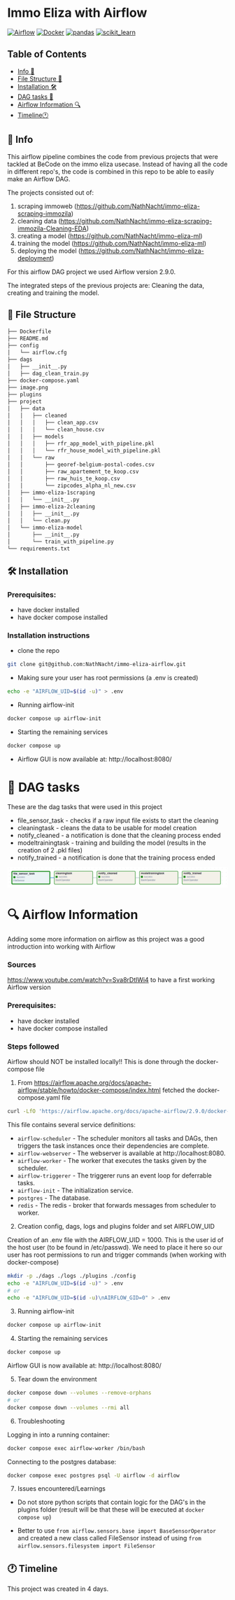 # Immo Eliza with Airflow
[![Airflow](https://img.shields.io/badge/Airflow-017CEE?style=for-the-badge&logo=Apache%20Airflow&logoColor=white)](https://img.shields.io/badge/Airflow-017CEE?style=for-the-badge&logo=Apache%20Airflow&logoColor=white)
[![Docker](https://img.shields.io/badge/Docker-2CA5E0?style=for-the-badge&logo=docker&logoColor=white)](https://img.shields.io/badge/Docker-2CA5E0?style=for-the-badge&logo=docker&logoColor=white)
[![pandas](https://img.shields.io/badge/Pandas-2C2D72?style=for-the-badge&logo=pandas&logoColor=white)](https://img.shields.io/badge/Pandas-2C2D72?style=for-the-badge&logo=pandas&logoColor=white)
[![scikit_learn](https://img.shields.io/badge/scikit_learn-F7931E?style=for-the-badge&logo=scikit-learn&logoColor=white)](https://img.shields.io/badge/scikit_learn-F7931E?style=for-the-badge&logo=scikit-learn&logoColor=white)

## Table of Contents

- [Info 📝](#📝-info)
- [File Structure 🤖](#🤖-file-structure)
- [Installation 🛠](#🛠-installation)
- [DAG tasks 🚀](#🚀-dag-tasks)
- [Airflow Information 🔍](#🔍-airflow-information)
- [Timeline🕐 ](#🕐-timeline)




## 📝 Info

This airflow pipeline combines the code from previous projects that were tackled at BeCode on the immo eliza usecase.
Instead of having all the code in different repo's, the code is combined in this repo to be able to easily make an Airflow DAG.

The projects consisted out of:

1. scraping immoweb (https://github.com/NathNacht/immo-eliza-scraping-immozila)
2. cleaning data (https://github.com/NathNacht/immo-eliza-scraping-immozila-Cleaning-EDA)
3. creating a model (https://github.com/NathNacht/immo-eliza-ml)
4. training the model (https://github.com/NathNacht/immo-eliza-ml)
5. deploying the model (https://github.com/NathNacht/immo-eliza-deployment)

For this airflow DAG project we used Airflow version 2.9.0.

The integrated steps of the previous projects are: Cleaning the data, creating and training the model.

## 🤖 File Structure 

```
├── Dockerfile
├── README.md
├── config
│   └── airflow.cfg
├── dags
│   ├── __init__.py
│   ├── dag_clean_train.py
├── docker-compose.yaml
├── image.png
├── plugins
├── project
│   ├── data
│   │   ├── cleaned
│   │   │   ├── clean_app.csv
│   │   │   └── clean_house.csv
│   │   ├── models
│   │   │   ├── rfr_app_model_with_pipeline.pkl
│   │   │   └── rfr_house_model_with_pipeline.pkl
│   │   └── raw
│   │       ├── georef-belgium-postal-codes.csv
│   │       ├── raw_apartement_te_koop.csv
│   │       ├── raw_huis_te_koop.csv
│   │       └── zipcodes_alpha_nl_new.csv
│   ├── immo-eliza-1scraping
│   │   └── __init__.py
│   ├── immo-eliza-2cleaning
│   │   ├── __init__.py
│   │   └── clean.py
│   └── immo-eliza-model
│       ├── __init__.py
│       └── train_with_pipeline.py
└── requirements.txt
```

## 🛠 Installation

### Prerequisites:
- have docker installed
- have docker compose installed

### Installation instructions
* clone the repo
```bash
git clone git@github.com:NathNacht/immo-eliza-airflow.git
```

* Making sure your user has root permissions (a .env is created)
```bash
echo -e "AIRFLOW_UID=$(id -u)" > .env
```

* Running airflow-init

```	bash
docker compose up airflow-init
```

* Starting the remaining services

```	bash
docker compose up
``` 

* Airflow GUI is now available at: http://localhost:8080/

# 🚀 DAG tasks

These are the dag tasks that were used in this project
* file_sensor_task - checks if a raw input file exists to start the cleaning
* cleaningtask - cleans the data to be usable for model creation
* notify_cleaned - a notification is done that the cleaning process ended
* modeltrainingtask - training and building the model (results in the creation of 2 .pkl files)
* notify_trained - a notification is done that the training process ended

![alt text](image.png)

# 🔍 Airflow Information

Adding some more information on airflow as this project was a good introduction into working with Airflow

### Sources

https://www.youtube.com/watch?v=Sva8rDtlWi4 to have a first working Airflow version

### Prerequisites:
- have docker installed
- have docker compose installed

### Steps followed

Airflow should NOT be installed locally!! This is done through the docker-compose file

1. From https://airflow.apache.org/docs/apache-airflow/stable/howto/docker-compose/index.html fetched the docker-compose.yaml file

```	bash
curl -LfO 'https://airflow.apache.org/docs/apache-airflow/2.9.0/docker-compose.yaml'
```

This file contains several service definitions:

- ```airflow-scheduler``` - The scheduler monitors all tasks and DAGs, then triggers the task instances once their dependencies are complete.
- ```airflow-webserver``` - The webserver is available at http://localhost:8080.
- ```airflow-worker``` - The worker that executes the tasks given by the scheduler.
- ```airflow-triggerer``` - The triggerer runs an event loop for deferrable tasks.
- ```airflow-init``` - The initialization service.
- ```postgres``` - The database.
- ```redis``` - The redis - broker that forwards messages from scheduler to worker.

2. Creation config, dags, logs and plugins folder and set AIRFLOW_UID

Creation of an .env file with the AIRFLOW_UID = 1000. This is the user id of the host user (to be found in /etc/passwd). We need to place it here so our user has root permissions to run and trigger commands (when working with docker-compose)

```	bash
mkdir -p ./dags ./logs ./plugins ./config
echo -e "AIRFLOW_UID=$(id -u)" > .env
# or
echo -e "AIRFLOW_UID=$(id -u)\nAIRFLOW_GID=0" > .env
```

3. Running airflow-init

```	bash
docker compose up airflow-init
```

4. Starting the remaining services

```	bash
docker compose up
``` 

Airflow GUI is now available at: http://localhost:8080/


5. Tear down the environment

```	bash
docker compose down --volumes --remove-orphans
# or
docker compose down --volumes --rmi all
```

6. Troubleshooting

Logging in into a running container:

```	bash
docker compose exec airflow-worker /bin/bash
```

Connecting to the postgres database:

```	bash
docker compose exec postgres psql -U airflow -d airflow
```

7. Issues encountered/Learnings

* Do not store python scripts that contain logic for the DAG's in the plugins folder (result will be that these will be executed at ```docker compose up```)


* Better to use ```from airflow.sensors.base import BaseSensorOperator``` and created a new class called FileSensor instead of using ```from airflow.sensors.filesystem import FileSensor```




## 🕐 Timeline

This project was created in 4 days.




